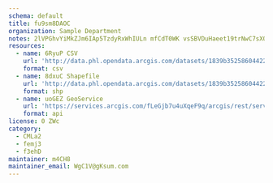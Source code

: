 ```yaml
---
schema: default
title: fu9sm8DAOC 
organization: Sample Department 
notes: 2lVPGhvYiMkZJm6IAp5TzdyRxWhIULn mfCdT0WK vsSBVDuHaeet19trNwC7sXO0ZQu8qoMD6qo2gcBaix4r3Ob3J1GYfQRXlF5 
resources:
  - name: 6RyuP CSV
    url: 'http://data.phl.opendata.arcgis.com/datasets/1839b35258604422b0b520cbb668df0d_0.csv'
    format: csv
  - name: 8dxuC Shapefile
    url: 'http://data.phl.opendata.arcgis.com/datasets/1839b35258604422b0b520cbb668df0d_0.zip'
    format: shp
  - name: uoGEZ GeoService
    url: 'https://services.arcgis.com/fLeGjb7u4uXqeF9q/arcgis/rest/services/Air_Monitoring_Stations/FeatureServer/0/query'
    format: api
license: 0 ZWc 
category:
  - CMLa2 
  - femj3 
  - f3ehD 
maintainer: m4CH8  
maintainer_email: WgC1V@gKsum.com
---
```

